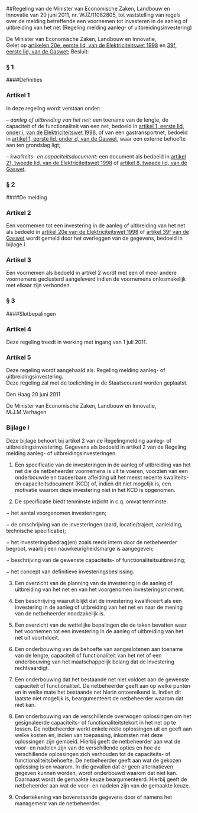 <meta http-equiv='Content-Type' content='text/html; charset=utf-8' />

##Regeling van de Minister van Economische Zaken, Landbouw en Innovatie van 20 juni 2011, nr. WJZ/11082805, tot vaststelling van regels over de melding betreffende een voornemen tot investeren in de aanleg of uitbreiding van het net (Regeling melding aanleg- of uitbreidingsinvestering)

De Minister van Economische Zaken, Landbouw en Innovatie,  
Gelet op [artikelen 20e, eerste lid, van de Elektriciteitswet 1998](../../../../../../../wet/elektriciteitswet/1998/BWBR0009755/README.md) en [39f, eerste lid, van de Gaswet](../../../../../../../wet/gaswet/BWBR0011440/README.md);
Besluit:     
### §  1  

####Definities

### Artikel  1  

In deze regeling wordt verstaan onder: 

– *aanleg of uitbreiding van het net:* een toename van de lengte, de capaciteit of de functionaliteit van een net, bedoeld in [artikel 1, eerste lid, onder i, van de Elektriciteitswet 1998](../../../../../../../wet/elektriciteitswet/1998/BWBR0009755/README.md), of van een gastransportnet, bedoeld in [artikel 1, eerste lid, onder d, van de Gaswet](../../../../../../../wet/gaswet/BWBR0011440/README.md), waar een externe behoefte aan ten grondslag ligt;  

– *kwaliteits- en capaciteitsdocument:* een document als bedoeld in [artikel 21, tweede lid, van de Elektriciteitswet 1998](../../../../../../../wet/elektriciteitswet/1998/BWBR0009755/README.md) of [artikel 8, tweede lid, van de Gaswet](../../../../../../../wet/gaswet/BWBR0011440/README.md).    

### §  2  

####De melding

### Artikel  2  

Een voornemen tot een investering in de aanleg of uitbreiding van het net als bedoeld in [artikel 20e van de Elektriciteitswet 1998](../../../../../../../wet/elektriciteitswet/1998/BWBR0009755/README.md) of [artikel 39f van de Gaswet](../../../../../../../wet/gaswet/BWBR0011440/README.md) wordt gemeld door het overleggen van de gegevens, bedoeld in bijlage I.  

### Artikel  3  

Een voornemen als bedoeld in artikel 2 wordt met een of meer andere voornemens geclusterd aangeleverd indien de voornemens onlosmakelijk met elkaar zijn verbonden.  

### §  3  

####Slotbepalingen

### Artikel  4  

Deze regeling treedt in werking met ingang van 1 juli 2011.  

### Artikel  5  

Deze regeling wordt aangehaald als: Regeling melding aanleg- of uitbreidingsinvestering.  
Deze regeling zal met de toelichting in de Staatscourant worden geplaatst.   

Den Haag 
20 juni 2011   

De 
Minister van Economische Zaken, Landbouw en Innovatie,
M.J.M.Verhagen  

### Bijlage  I  

Deze bijlage behoort bij artikel 2 van de Regelingmelding aanleg- of uitbreidingsinvestering. Gegevens als bedoeld in artikel 2 van de Regeling melding aanleg- of uitbreidingsinvesteringen. 

1. Een specificatie van de investeringen in de aanleg of uitbreiding van het net die de netbeheerder voornemens is uit te voeren, voorzien van een onderbouwde en traceerbare afleiding uit het meest recente kwaliteits- en capaciteitsdocument (KCD) of, indien dit niet mogelijk is, een motivatie waarom deze investering niet in het KCD is opgenomen.  

2. De specificatie biedt tenminste inzicht in c.q. omvat tenminste: 

− het aantal voorgenomen investeringen;  

− de omschrijving van de investeringen (aard, locatie/traject, aanleiding, technische specificatie);  

− het investeringsbedrag(en) zoals reeds intern door de netbeheerder begroot, waarbij een nauwkeurigheidsmarge is aangegeven;  

− beschrijving van de gewenste capaciteits- of functionaliteitsuitbreiding;  

− het concept van definitieve investeringsbeslissing.    

3. Een overzicht van de planning van de investering in de aanleg of uitbreiding van het net en van het voorgenomen investeringsmoment.  

4. Een beschrijving waaruit blijkt dat de investering kwalificeert als een investering in de aanleg of uitbreiding van het net en naar de mening van de netbeheerder noodzakelijk is.  

5. Een overzicht van de wettelijke bepalingen die de taken bevatten waar het voornemen tot een investering in de aanleg of uitbreiding van het net uit voortvloeit.  

6. Een onderbouwing van de behoefte van aangeslotenen aan toename van de lengte, capaciteit of functionaliteit van het net of een onderbouwing van het maatschappelijk belang dat de investering rechtvaardigt.  

7. Een onderbouwing dat het bestaande net niet voldoet aan de gewenste capaciteit of functionaliteit. De netbeheerder geeft aan op welke punten en in welke mate het bestaande net hierin ontoereikend is. Indien dit laatste niet mogelijk is, beargumenteert de netbeheerder waarom dat niet kan.  

8. Een onderbouwing van de verschillende overwogen oplossingen om het gesignaleerde capaciteits- of functionaliteitstekort in het net op te lossen. De netbeheerder werkt enkele reële oplossingen uit en geeft aan welke kosten en, indien van toepassing, inkomsten met deze oplossingen zijn gemoeid. Hierbij geeft de netbeheerder aan wat de voor- en nadelen zijn van de verschillende opties en hoe de verschillende oplossingen zich verhouden tot de capaciteits- of functionaliteitsbehoefte. De netbeheerder geeft aan wat de gekozen oplossing is en waarom. In die gevallen dat er geen alternatieven gegeven kunnen worden, wordt onderbouwd waarom dat niet kan. Daarnaast wordt de gemaakte keuze beargumenteerd. Hierbij geeft de netbeheerder aan wat de voor- en nadelen zijn van de gemaakte keuze.  

9. Ondertekening van bovenstaande gegevens door of namens het management van de netbeheerder.   
